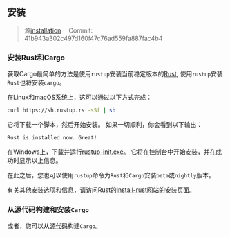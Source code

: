 ## 安装

> 源[installation](https://github.com/rust-lang/cargo/blob/master/src/doc/src/getting-started/installation.md)&emsp; Commit: 41b943a302c497d160f47c76ad559fa887fac4b4

### 安装Rust和Cargo

获取Cargo最简单的方法是使用`rustup`安装当前稳定版本的[Rust], 使用`rustup`安装`Rust`也将安装`cargo`。

在Linux和macOS系统上，这可以通过以下方式完成：

```bash
curl https://sh.rustup.rs -sSf | sh
```

它将下载一个脚本，然后开始安装。 如果一切顺利，你会看到以下输出：

```bash
Rust is installed now. Great!
```

在Windows上，下载并运行[rustup-init.exe]。 它将在控制台中开始安装，并在成功时显示以上信息。

在此之后，您也可以使用`rustup`命令为`Rust`和`Cargo`安装`beta`或`nightly`版本。

有关其他安装选项和信息，请访问Rust的[install-rust]网站的安装页面。

### 从源代码构建和安装`Cargo`

或者，您可以从[源代码]构建`Cargo`。

[rust]: https://www.rust-lang.org/
[rustup-init.exe]: https://win.rustup.rs/
[install-rust]: https://www.rust-lang.org/tools/install
[源代码]: https://github.com/rust-lang/cargo#compiling-from-source
